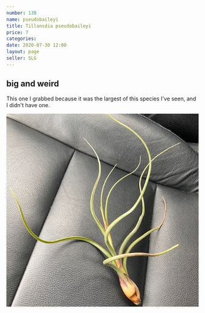 ```yaml
---
number: 138
name: pseudobaileyi
title: Tillansdia pseudobaileyi
price: 7
categories: 
date: 2020-07-30 12:00
layout: page
seller: SLG
---
```

## big and weird

This one I grabbed because it was the largest of this species I've seen, and I didn't have one.

!["Tillandsia pseudobaileyi"](/i/IMG_0478.jpeg "Tillandsia pseudobaileyi")
